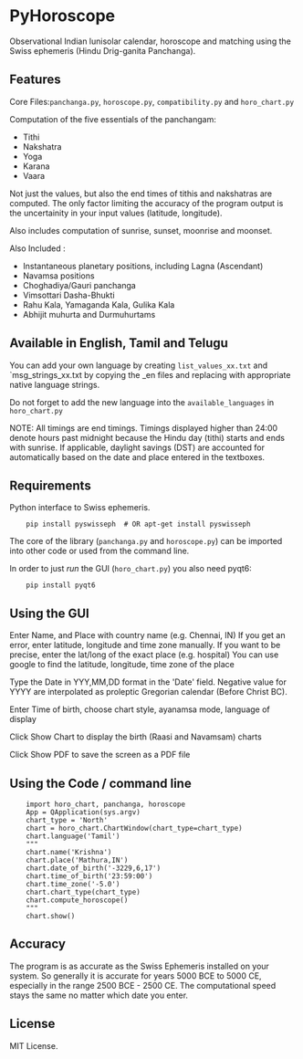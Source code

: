 PyHoroscope
==============

Observational Indian lunisolar calendar, horoscope and matching using the Swiss ephemeris (Hindu
Drig-ganita Panchanga).

Features
--------

Core Files:`panchanga.py`, `horoscope.py`, `compatibility.py` and `horo_chart.py`
 
Computation of the five essentials of the panchangam:
* Tithi
* Nakshatra
* Yoga
* Karana
* Vaara

Not just the values, but also the end times of tithis and nakshatras
are computed. The only factor limiting the accuracy of the program
output is the uncertainity in your input values (latitude, longitude).

Also includes computation of sunrise, sunset, moonrise and moonset.

Also Included :
* Instantaneous planetary positions, including Lagna (Ascendant)
* Navamsa positions
* Choghadiya/Gauri panchanga
* Vimsottari Dasha-Bhukti
* Rahu Kala, Yamaganda Kala, Gulika Kala
* Abhijit muhurta and Durmuhurtams

Available in English, Tamil and Telugu
-----------------------------------------

You can add your own language by creating `list_values_xx.txt` and `msg_strings_xx.txt	by copying the _en files and replacing with appropriate native language strings.

Do not forget to add the new language into the `available_languages` in `horo_chart.py`

NOTE:
All timings are end timings. Timings displayed higher than 24:00 denote
hours past midnight because the Hindu day (tithi) starts and ends with
sunrise. If applicable, daylight savings (DST) are accounted for
automatically based on the date and place entered in the textboxes.


Requirements
------------

Python interface to Swiss ephemeris.

```
	pip install pyswisseph	# OR apt-get install pyswisseph
```
The core of the library (`panchanga.py` and `horoscope.py`) can be imported into other code
or used from the command line.

In order to just _run_ the GUI (`horo_chart.py`) you also need pyqt6:

```
    pip install pyqt6

```

Using the GUI
-------------

Enter Name, and Place with country name (e.g. Chennai, IN)
If you get an error, enter latitude, longitude and time zone manually.
If you want to be precise, enter the lat/long of the exact place (e.g. hospital)
You can use google to find the latitude, longitude, time zone of the place

Type the Date in YYY,MM,DD format in the 'Date' field. Negative value for YYYY are
interpolated as proleptic Gregorian calendar (Before Christ BC).

Enter Time of birth, choose chart style, ayanamsa mode, language of display

Click Show Chart to display the birth (Raasi and Navamsam) charts

Click Show PDF to save the screen as a PDF file

Using the Code / command line
------------------------------
```
	import horo_chart, panchanga, horoscope
    App = QApplication(sys.argv)
    chart_type = 'North'
    chart = horo_chart.ChartWindow(chart_type=chart_type)
    chart.language('Tamil')
    """
    chart.name('Krishna')
    chart.place('Mathura,IN')
    chart.date_of_birth('-3229,6,17')
    chart.time_of_birth('23:59:00')
    chart.time_zone('-5.0')
    chart.chart_type(chart_type)
    chart.compute_horoscope()
    """
    chart.show()
```
Accuracy
--------

The program is as accurate as the Swiss Ephemeris installed on your system. So generally it is
accurate for years 5000 BCE to 5000 CE, especially in the range 2500 BCE - 2500 CE. The
computational speed stays the same no matter which date you enter.


License
-------

MIT License.

